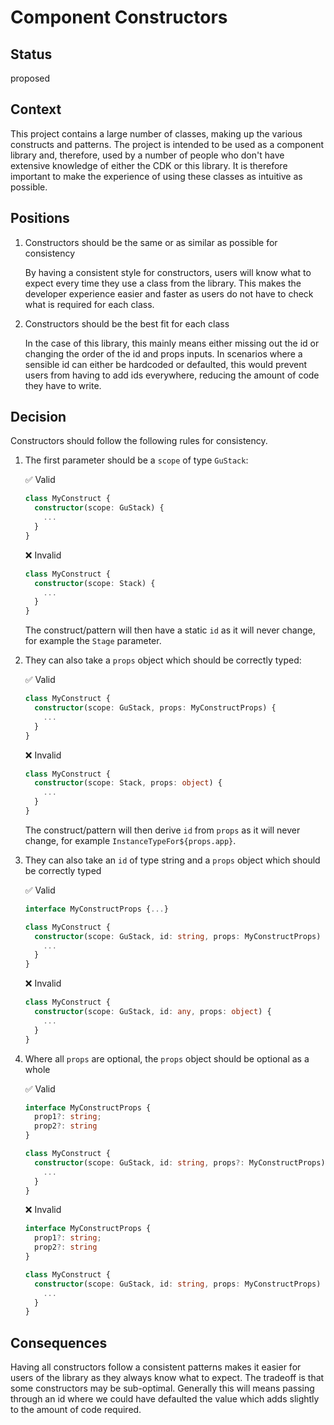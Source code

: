 # Component Constructors

## Status

<!--- What is the status, such as proposed, accepted, rejected, deprecated, superseded, etc.? -->

proposed

## Context

<!--- What is the issue that we're seeing that is motivating this decision or change? -->

This project contains a large number of classes, making up the various constructs and patterns. The project is intended to be used as a component library and, therefore, used by a number of people who don't have extensive knowledge of either the CDK or this library. It is therefore important to make the experience of using these classes as intuitive as possible.

## Positions

<!--- What are the differing positions or proposals on this issue? -->

1. Constructors should be the same or as similar as possible for consistency

   By having a consistent style for constructors, users will know what to expect every time they use a class from the library. This makes the developer experience easier and faster as users do not have to check what is required for each class.

2. Constructors should be the best fit for each class

   In the case of this library, this mainly means either missing out the id or changing the order of the id and props inputs. In scenarios where a sensible id can either be hardcoded or defaulted, this would prevent users from having to add ids everywhere, reducing the amount of code they have to write.

## Decision

<!-- What is the change that we're proposing and/or doing? -->

Constructors should follow the following rules for consistency.

1. The first parameter should be a `scope` of type `GuStack`:

   :white_check_mark: Valid

   ```ts
   class MyConstruct {
     constructor(scope: GuStack) {
       ...
     }
   }
   ```

   :x: Invalid

   ```ts
   class MyConstruct {
     constructor(scope: Stack) {
       ...
     }
   }
   ```

   The construct/pattern will then have a static `id` as it will never change, for example the `Stage` parameter.

2. They can also take a `props` object which should be correctly typed:

   :white_check_mark: Valid

   ```ts
   class MyConstruct {
     constructor(scope: GuStack, props: MyConstructProps) {
       ...
     }
   }
   ```

   :x: Invalid

   ```ts
   class MyConstruct {
     constructor(scope: Stack, props: object) {
       ...
     }
   }
   ```

   The construct/pattern will then derive `id` from `props` as it will never change, for example `InstanceTypeFor${props.app}`.

3. They can also take an `id` of type string and a `props` object which should be correctly typed

   :white_check_mark: Valid

   ```ts
   interface MyConstructProps {...}

   class MyConstruct {
     constructor(scope: GuStack, id: string, props: MyConstructProps) {
       ...
     }
   }
   ```

   :x: Invalid

   ```ts
   class MyConstruct {
     constructor(scope: GuStack, id: any, props: object) {
       ...
     }
   }
   ```

4. Where all `props` are optional, the `props` object should be optional as a whole

   :white_check_mark: Valid

   ```ts
   interface MyConstructProps {
     prop1?: string;
     prop2?: string
   }

   class MyConstruct {
     constructor(scope: GuStack, id: string, props?: MyConstructProps) {
       ...
     }
   }
   ```

   :x: Invalid

   ```ts
   interface MyConstructProps {
     prop1?: string;
     prop2?: string
   }

   class MyConstruct {
     constructor(scope: GuStack, id: string, props: MyConstructProps) {
       ...
     }
   }
   ```

## Consequences

<!-- What becomes easier or more difficult to do because of this change? -->

Having all constructors follow a consistent patterns makes it easier for users of the library as they always know what to expect. The tradeoff is that some constructors may be sub-optimal. Generally this will means passing through an id where we could have defaulted the value which adds slightly to the amount of code required.
